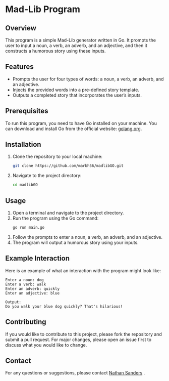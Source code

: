 # Mad-Lib Program

## Overview

This program is a simple Mad-Lib generator written in Go. It prompts the user to input a noun, a verb, an adverb, and an adjective, and then it constructs a humorous story using these inputs.

## Features

- Prompts the user for four types of words: a noun, a verb, an adverb, and an adjective.
- Injects the provided words into a pre-defined story template.
- Outputs a completed story that incorporates the user’s inputs.

## Prerequisites

To run this program, you need to have Go installed on your machine. You can download and install Go from the official website: [golang.org](https://golang.org/).

## Installation

1. Clone the repository to your local machine:
    ```sh
    git clone https://github.com/marbh56/madlibGO.git
    ```
2. Navigate to the project directory:
    ```sh
    cd madlibGO
    ```

## Usage

1. Open a terminal and navigate to the project directory.
2. Run the program using the Go command:
    ```sh
    go run main.go
    ```
3. Follow the prompts to enter a noun, a verb, an adverb, and an adjective.
4. The program will output a humorous story using your inputs.

## Example Interaction

Here is an example of what an interaction with the program might look like:

```
Enter a noun: dog
Enter a verb: walk
Enter an adverb: quickly
Enter an adjective: blue

Output:
Do you walk your blue dog quickly? That's hilarious!
```

## Contributing

If you would like to contribute to this project, please fork the repository and submit a pull request. For major changes, please open an issue first to discuss what you would like to change.


## Contact

For any questions or suggestions, please contact [Nathan Sanders](mailto:nathan.a.sanders2@gmail.com)
.
